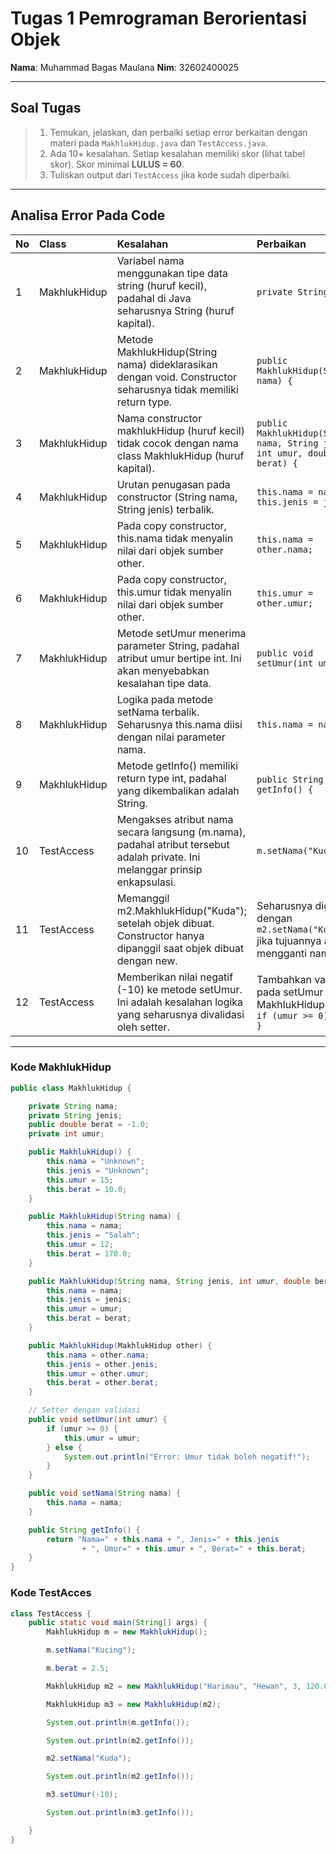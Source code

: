 # Tugas 1 Pemrograman Berorientasi Objek

**Nama**: Muhammad Bagas Maulana
**Nim**: 32602400025

---

## Soal Tugas

> 1. Temukan, jelaskan, dan perbaiki setiap error berkaitan dengan materi pada `MakhlukHidup.java` dan `TestAccess.java`.
> 2. Ada 10+ kesalahan. Setiap kesalahan memiliki skor (lihat tabel skor). Skor minimal **LULUS = 60**.
> 3. Tuliskan output dari `TestAccess` jika kode sudah diperbaiki.

---

## Analisa Error Pada Code

| No  | Class        | Kesalahan                                                                                                                    | Perbaikan                                                                             |
| :-- | :----------- | :--------------------------------------------------------------------------------------------------------------------------- | :------------------------------------------------------------------------------------ |
| 1   | MakhlukHidup | Variabel nama menggunakan tipe data string (huruf kecil), padahal di Java seharusnya String (huruf kapital).                 | `private String nama;`                                                                |
| 2   | MakhlukHidup | Metode MakhlukHidup(String nama) dideklarasikan dengan void. Constructor seharusnya tidak memiliki return type.              | `public MakhlukHidup(String nama) {`                                                  |
| 3   | MakhlukHidup | Nama constructor makhlukHidup (huruf kecil) tidak cocok dengan nama class MakhlukHidup (huruf kapital).                      | `public MakhlukHidup(String nama, String jenis, int umur, double berat) {`            |
| 4   | MakhlukHidup | Urutan penugasan pada constructor (String nama, String jenis) terbalik.                                                      | `this.nama = nama; this.jenis = jenis;`                                               |
| 5   | MakhlukHidup | Pada copy constructor, this.nama tidak menyalin nilai dari objek sumber other.                                               | `this.nama = other.nama;`                                                             |
| 6   | MakhlukHidup | Pada copy constructor, this.umur tidak menyalin nilai dari objek sumber other.                                               | `this.umur = other.umur;`                                                             |
| 7   | MakhlukHidup | Metode setUmur menerima parameter String, padahal atribut umur bertipe int. Ini akan menyebabkan kesalahan tipe data.        | `public void setUmur(int umur) {`                                                     |
| 8   | MakhlukHidup | Logika pada metode setNama terbalik. Seharusnya this.nama diisi dengan nilai parameter nama.                                 | `this.nama = nama;`                                                                   |
| 9   | MakhlukHidup | Metode getInfo() memiliki return type int, padahal yang dikembalikan adalah String.                                          | `public String getInfo() {`                                                           |
| 10  | TestAccess   | Mengakses atribut nama secara langsung (m.nama), padahal atribut tersebut adalah private. Ini melanggar prinsip enkapsulasi. | `m.setNama("Kucing");`                                                                |
| 11  | TestAccess   | Memanggil m2.MakhlukHidup("Kuda"); setelah objek dibuat. Constructor hanya dipanggil saat objek dibuat dengan new.           | Seharusnya diganti dengan `m2.setNama("Kuda");` jika tujuannya adalah mengganti nama. |
| 12  | TestAccess   | Memberikan nilai negatif (-10) ke metode setUmur. Ini adalah kesalahan logika yang seharusnya divalidasi oleh setter.        | Tambahkan validasi pada setUmur di file MakhlukHidup.java: `if (umur >= 0) { ... }`   |

---

### Kode MakhlukHidup

```java
public class MakhlukHidup {

    private String nama;
    private String jenis;
    public double berat = -1.0;
    private int umur;

    public MakhlukHidup() {
        this.nama = "Unknown";
        this.jenis = "Unknown";
        this.umur = 15;
        this.berat = 10.0;
    }

    public MakhlukHidup(String nama) {
        this.nama = nama;
        this.jenis = "Salah";
        this.umur = 12;
        this.berat = 170.0;
    }

    public MakhlukHidup(String nama, String jenis, int umur, double berat) {
        this.nama = nama;
        this.jenis = jenis;
        this.umur = umur;
        this.berat = berat;
    }

    public MakhlukHidup(MakhlukHidup other) {
        this.nama = other.nama;
        this.jenis = other.jenis;
        this.umur = other.umur;
        this.berat = other.berat;
    }

    // Setter dengan validasi
    public void setUmur(int umur) {
        if (umur >= 0) {
            this.umur = umur;
        } else {
            System.out.println("Error: Umur tidak boleh negatif!");
        }
    }

    public void setNama(String nama) {
        this.nama = nama;
    }

    public String getInfo() {
        return "Nama=" + this.nama + ", Jenis=" + this.jenis
                + ", Umur=" + this.umur + ", Berat=" + this.berat;
    }
}
```

### Kode TestAcces

```java
class TestAccess {
    public static void main(String[] args) {
        MakhlukHidup m = new MakhlukHidup();

        m.setNama("Kucing");

        m.berat = 2.5;

        MakhlukHidup m2 = new MakhlukHidup("Harimau", "Hewan", 3, 120.0);

        MakhlukHidup m3 = new MakhlukHidup(m2);

        System.out.println(m.getInfo());

        System.out.println(m2.getInfo());

        m2.setNama("Kuda");

        System.out.println(m2.getInfo());

        m3.setUmur(-10);

        System.out.println(m3.getInfo());

    }
}
```
